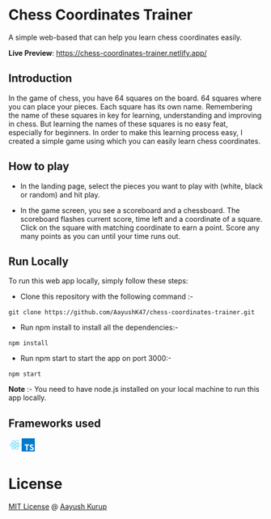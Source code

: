 # Chess Coordinates Trainer

A simple web-based that can help you learn chess coordinates easily.

**Live Preview**: https://chess-coordinates-trainer.netlify.app/
## Introduction

In the game of chess, you have 64 squares on the board. 64 squares where you can place your pieces. Each square has its own name. Remembering the name of these squares in key for learning, understanding and improving in chess. But learning the names of these squares is no easy feat, especially for beginners. In order to make this learning process easy, I created a simple game using which you can easily learn chess coordinates.

## How to play

- In the landing page, select the pieces you want to play with (white, black or random) and hit play.

- In the game screen, you see a scoreboard and a chessboard. The scoreboard flashes current score, time left and a coordinate of a square. Click on the square with matching coordinate to earn a point. Score any many points as you can until your time runs out.

## Run Locally

To run this web app locally, simply follow these steps:

- Clone this repository with the following command :-

```
git clone https://github.com/AayushK47/chess-coordinates-trainer.git
```

- Run npm install to install all the dependencies:-

```
npm install
```

- Run npm start to start the app on port 3000:-

```
npm start
```

**Note** :- You need to have node.js installed on your local machine to run this app locally.

## Frameworks used

[<img align="left" alt="React" width="26px" src="https://raw.githubusercontent.com/github/explore/80688e429a7d4ef2fca1e82350fe8e3517d3494d/topics/react/react.png" />](#)
[<img align="left" alt="React" width="26px" src="https://raw.githubusercontent.com/github/explore/80688e429a7d4ef2fca1e82350fe8e3517d3494d/topics/typescript/typescript.png" />](#)

<br />
<br />

# License

[MIT License](https://github.com/AayushK47/chess-coordinates-trainer/blob/master/LICENSE) @ [Aayush Kurup](https://github.com/AayushK47)